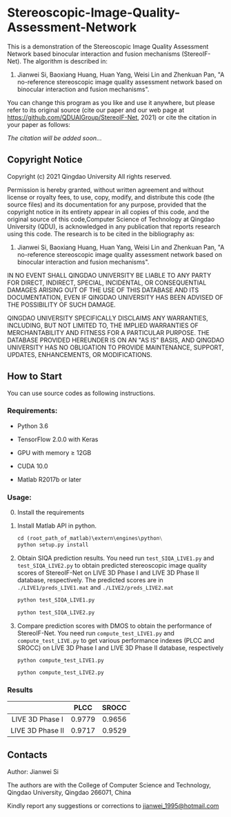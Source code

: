 # Stereoscopic-Image-Quality-Assessment-Network

This is a demonstration of the Stereoscopic Image Quality Assessment Network  based binocular interaction and fusion mechanisms (StereoIF-Net). The algorithm is described in:

1. Jianwei Si, Baoxiang Huang, Huan Yang, Weisi Lin and Zhenkuan Pan, "A no-reference stereoscopic image quality assessment network based on binocular interaction and fusion mechanisms".

You can change this program as you like and use it anywhere, but please refer to its original source (cite our paper and our web page at https://github.com/QDUAIGroup/StereoIF-Net, 2021) or cite the citation in your paper as follows:

*The citation will be added soon...*

## Copyright Notice

Copyright (c) 2021 Qingdao University All rights reserved.

Permission is hereby granted, without written agreement and without license or royalty fees, to use, copy, modify, and distribute this code (the source files) and its documentation for any purpose, provided that the copyright notice in its entirety appear in all copies of this code, and the original source of this code,Computer Science of Technology at Qingdao University (QDU), is acknowledged in any publication that reports research using this code. The research is to be cited in the bibliography as:

1. Jianwei Si, Baoxiang Huang, Huan Yang, Weisi Lin and Zhenkuan Pan, "A no-reference stereoscopic image quality assessment network based on binocular interaction and fusion mechanisms".

IN NO EVENT SHALL QINGDAO UNIVERSITY BE LIABLE TO ANY PARTY FOR DIRECT, INDIRECT, SPECIAL, INCIDENTAL, OR CONSEQUENTIAL DAMAGES ARISING OUT OF THE USE OF THIS DATABASE AND ITS DOCUMENTATION, EVEN IF QINGDAO UNIVERSITY HAS BEEN ADVISED OF THE POSSIBILITY OF SUCH DAMAGE.

QINGDAO UNIVERSITY SPECIFICALLY DISCLAIMS ANY WARRANTIES, INCLUDING, BUT NOT LIMITED TO, THE IMPLIED WARRANTIES OF MERCHANTABILITY AND FITNESS FOR A PARTICULAR PURPOSE. THE DATABASE PROVIDED HEREUNDER IS ON AN "AS IS" BASIS, AND QINGDAO UNIVERSITY HAS NO OBLIGATION TO PROVIDE MAINTENANCE, SUPPORT, UPDATES, ENHANCEMENTS, OR MODIFICATIONS.

## How to Start 

You can use source codes as following instructions.

### Requirements:

- Python 3.6

- TensorFlow 2.0.0 with Keras

- GPU with memory &ge; 12GB

- CUDA 10.0

- Matlab R2017b or later

### Usage:

0. Install the requirements

1. Install Matlab API in python.

   ```python
   cd (root_path_of_matlab)\extern\engines\python\
   python setup.py install
   ```

2. Obtain SIQA prediction results. You need run `test_SIQA_LIVE1.py` and `test_SIQA_LIVE2.py` to obtain predicted stereoscopic image quality scores of StereoIF-Net on LIVE 3D Phase I and LIVE 3D Phase II database, respectively. The predicted scores are in `./LIVE1/preds_LIVE1.mat` and `./LIVE2/preds_LIVE2.mat` 

   ```python
   python test_SIQA_LIVE1.py
   ```

   ```python
   python test_SIQA_LIVE2.py
   ```

3. Compare prediction scores with DMOS to obtain the performance of StereoIF-Net. You need run `compute_test_LIVE1.py` and `compute_test_LIVE.py` to get various performance indexes (PLCC and SROCC) on LIVE 3D Phase I and LIVE 3D Phase II database, respectively 

   ```
   python compute_test_LIVE1.py
   ```

   ```
   python compute_test_LIVE2.py
   ```

### Results

|                  |  PLCC  | SROCC  |
| :--------------: | :----: | :----: |
| LIVE 3D Phase I  | 0.9779 | 0.9656 |
| LIVE 3D Phase II | 0.9717 | 0.9529 |

## Contacts

Author: Jianwei Si 

The authors are with the College of Computer Science and Technology, Qingdao University, Qingdao 266071, China

Kindly report any suggestions or corrections to jianwei_1995@hotmail.com
